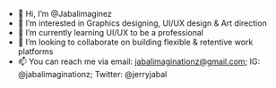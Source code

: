 - 👋 Hi, I’m @Jabalimaginez
- 👀 I’m interested in Graphics designing, UI/UX design & Art direction
- 🌱 I’m currently learning UI/UX to be a professional
- 💞️ I’m looking to collaborate on building flexible & retentive work platforms
- 📫 You can reach me via email: jabalimaginationz@gmail.com; IG: @jabalimaginationz; Twitter: @jerryjabal

<!---
Jabalimaginez/Jabalimaginez is a ✨ special ✨ repository because its `README.md` (this file) appears on your GitHub profile.
You can click the Preview link to take a look at your changes.
--->
